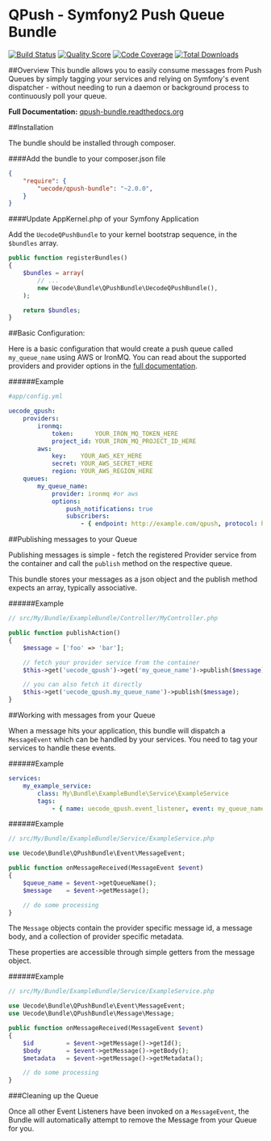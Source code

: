 QPush - Symfony2 Push Queue Bundle
==================================

[![Build Status](https://img.shields.io/travis/uecode/qpush-bundle/master.svg?style=flat-square)](https://travis-ci.org/uecode/qpush-bundle)
[![Quality Score](https://img.shields.io/scrutinizer/g/uecode/qpush-bundle.svg?style=flat-square)](https://scrutinizer-ci.com/g/uecode/qpush-bundle/)
[![Code Coverage](https://img.shields.io/scrutinizer/coverage/g/uecode/qpush-bundle.svg?style=flat-square)](https://scrutinizer-ci.com/g/uecode/qpush-bundle/)
[![Total Downloads](http://img.shields.io/packagist/dt/uecode/qpush-bundle.svg?style=flat-square)](https://packagist.org/packages/uecode/qpush-bundle)

##Overview
This bundle allows you to easily consume messages from Push Queues by simply
tagging your services and relying on Symfony's event dispatcher - without
needing to run a daemon or background process to continuously poll your queue.

**Full Documentation:** [qpush-bundle.readthedocs.org](http://qpush-bundle.rtfd.org)

##Installation

The bundle should be installed through composer.

####Add the bundle to your composer.json file

```json
{
    "require": {
        "uecode/qpush-bundle": "~2.0.0",
    }
}
```

####Update AppKernel.php of your Symfony Application

Add the `UecodeQPushBundle` to your kernel bootstrap sequence, in the `$bundles`
array.

```php
public function registerBundles()
{
    $bundles = array(
        // ...
        new Uecode\Bundle\QPushBundle\UecodeQPushBundle(),
    );

    return $bundles;
}
```

##Basic Configuration:

Here is a basic configuration that would create a push queue called
`my_queue_name` using AWS or IronMQ. You can read about the supported providers
and provider options in the [full documentation](http://qpush-bundle.rtfd.org).

######Example

```yaml
#app/config.yml

uecode_qpush:
    providers:
        ironmq:
            token:      YOUR_IRON_MQ_TOKEN_HERE
            project_id: YOUR_IRON_MQ_PROJECT_ID_HERE
        aws:
            key:    YOUR_AWS_KEY_HERE
            secret: YOUR_AWS_SECRET_HERE
            region: YOUR_AWS_REGION_HERE
    queues:
        my_queue_name:
            provider: ironmq #or aws
            options:
                push_notifications: true
                subscribers:
                    - { endpoint: http://example.com/qpush, protocol: http }
```

##Publishing messages to your Queue

Publishing messages is simple - fetch the registered Provider service from the
container and call the `publish` method on the respective queue.

This bundle stores your messages as a json object and the publish method expects
an array, typically associative.

######Example

```php
// src/My/Bundle/ExampleBundle/Controller/MyController.php

public function publishAction()
{
    $message = ['foo' => 'bar'];

    // fetch your provider service from the container
    $this->get('uecode_qpush')->get('my_queue_name')->publish($message);

    // you can also fetch it directly
    $this->get('uecode_qpush.my_queue_name')->publish($message);
}

```

##Working with messages from your Queue

When a message hits your application, this bundle will dispatch a `MessageEvent`
which can be handled by your services. You need to tag your services to handle
these events.

######Example
```yaml
services:
    my_example_service:
    	class: My\Bundle\ExampleBundle\Service\ExampleService
    	tags:
    		- { name: uecode_qpush.event_listener, event: my_queue_name.message_received, method: onMessageReceived }
```

######Example
```php
// src/My/Bundle/ExampleBundle/Service/ExampleService.php

use Uecode\Bundle\QPushBundle\Event\MessageEvent;

public function onMessageReceived(MessageEvent $event)
{
    $queue_name = $event->getQueueName();
    $message    = $event->getMessage();

    // do some processing
}
```

The `Message` objects contain the provider specific message id, a message body,
and a collection of provider specific metadata.

These properties are accessible through simple getters from the message object.

######Example
```php
// src/My/Bundle/ExampleBundle/Service/ExampleService.php

use Uecode\Bundle\QPushBundle\Event\MessageEvent;
use Uecode\Bundle\QPushBundle\Message\Message;

public function onMessageReceived(MessageEvent $event)
{
    $id         = $event->getMessage()->getId();
    $body       = $event->getMessage()->getBody();
    $metadata   = $event->getMessage()->getMetadata();

    // do some processing
}
```

###Cleaning up the Queue

Once all other Event Listeners have been invoked on a `MessageEvent`, the Bundle
will automatically attempt to remove the Message from your Queue for you.

